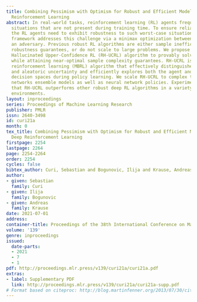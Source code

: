```yaml
---
title: Combining Pessimism with Optimism for Robust and Efficient Model-Based Deep
  Reinforcement Learning
abstract: In real-world tasks, reinforcement learning (RL) agents frequently encounter
  situations that are not present during training time. To ensure reliable performance,
  the RL agents need to exhibit robustness to such worst-case situations. The robust-RL
  framework addresses this challenge via a minimax optimization between an agent and
  an adversary. Previous robust RL algorithms are either sample inefficient, lack
  robustness guarantees, or do not scale to large problems. We propose the Robust
  Hallucinated Upper-Confidence RL (RH-UCRL) algorithm to provably solve this problem
  while attaining near-optimal sample complexity guarantees. RH-UCRL is a model-based
  reinforcement learning (MBRL) algorithm that effectively distinguishes between epistemic
  and aleatoric uncertainty and efficiently explores both the agent and the adversary
  decision spaces during policy learning. We scale RH-UCRL to complex tasks via neural
  networks ensemble models as well as neural network policies. Experimentally we demonstrate
  that RH-UCRL outperforms other robust deep RL algorithms in a variety of adversarial
  environments.
layout: inproceedings
series: Proceedings of Machine Learning Research
publisher: PMLR
issn: 2640-3498
id: curi21a
month: 0
tex_title: Combining Pessimism with Optimism for Robust and Efficient Model-Based
  Deep Reinforcement Learning
firstpage: 2254
lastpage: 2264
page: 2254-2264
order: 2254
cycles: false
bibtex_author: Curi, Sebastian and Bogunovic, Ilija and Krause, Andreas
author:
- given: Sebastian
  family: Curi
- given: Ilija
  family: Bogunovic
- given: Andreas
  family: Krause
date: 2021-07-01
address:
container-title: Proceedings of the 38th International Conference on Machine Learning
volume: '139'
genre: inproceedings
issued:
  date-parts:
  - 2021
  - 7
  - 1
pdf: http://proceedings.mlr.press/v139/curi21a/curi21a.pdf
extras:
- label: Supplementary PDF
  link: http://proceedings.mlr.press/v139/curi21a/curi21a-supp.pdf
# Format based on citeproc: http://blog.martinfenner.org/2013/07/30/citeproc-yaml-for-bibliographies/
---
```

